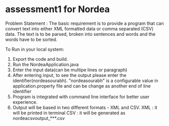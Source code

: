 # assessment1 for Nordea
Problem Statement : The basic requirement is to provide a program that can convert text into either XML formatted data or comma separated (CSV) data. The text is to be parsed, broken into sentences and words and the words have to be sorted.

To Run in your local system:
1. Export the code and build.
2. Run the NordeaApplication.java
3. Enter the input data(can be multipe lines or paragraph)
4. After entering input, to see the output please enter the identifier(nordeasourabh). 
   "nordeasourabh" is a configurable value in application.property file and can be change as another end of line identifier
5. Program is integrated with command line interface for better user experience.
6. Output will be based in two different formats - XML and CSV.
   XML : it will be printed in terminal
   CSV : it will be generated as nordeacsvoutput_***.csv

